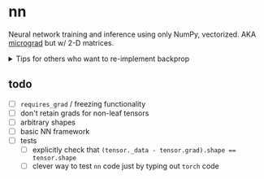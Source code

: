 # nn
Neural network training and inference using only NumPy, vectorized. AKA
[micrograd](https://github.com/karpathy/micrograd) but w/ 2-D matrices.

<details>
<summary>Tips for others who want to re-implement backprop</summary>

- Watch this [extremely good video](https://www.youtube.com/watch?v=VMj-3S1tku0) (you
  can probably skip the last 40 min). I first learned backprop through math, and didn't
  really appreciate its elegance. That's b/c it's much more fruitfully thought about in
  terms of code: point to the object now and update it later.
- Take broadcasting for granted until you can't anymore.
- In case you're having trouble thinking about the gradient of the dot product of
  matrices/vectors, start with a vector-vector dot product, and then matrix-vector, and
  then matrix-matrix. Here's a sort of [answer
  key](http://cs231n.stanford.edu/vecDerivs.pdf).
- Just copy PyTorch's interface. That makes testing much easier.

</details>


## todo

- [ ] `requires_grad` / freezing functionality
- [ ] don't retain grads for non-leaf tensors
- [ ] arbitrary shapes
- [ ] basic NN framework
- [ ] tests
  - [ ] explicitly check that `(tensor._data - tensor.grad).shape == tensor.shape`
  - [ ] clever way to test `nn` code just by typing out `torch` code
